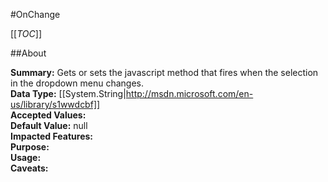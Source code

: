 #OnChange

[[_TOC_]]

##About

**Summary:**  Gets or sets the javascript method that fires when the selection in the dropdown menu changes.   
**Data Type:** [[System.String|http://msdn.microsoft.com/en-us/library/s1wwdcbf]]  
**Accepted Values:**   
**Default Value:** null  
**Impacted Features:**   
**Purpose:**   
**Usage:**   
**Caveats:**   

